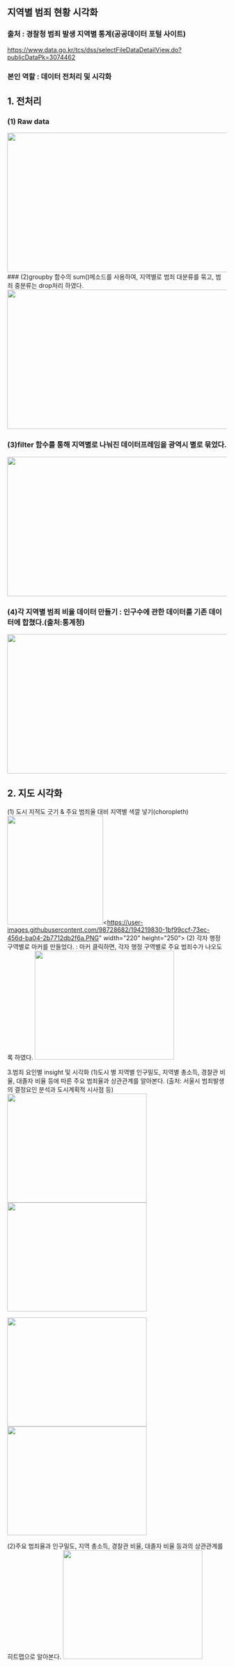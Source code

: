 ## 지역별 범죄 현황 시각화

### 출처 : 경찰청 범죄 발생 지역별 통계(공공데이터 포털 사이트)
https://www.data.go.kr/tcs/dss/selectFileDataDetailView.do?publicDataPk=3074462

### 본인 역할 : 데이터 전처리 및 시각화

## 1. 전처리

### (1) Raw data

<img src="https://user-images.githubusercontent.com/98728682/194224185-f1f8862d-2ebf-4598-87d1-59551074b382.PNG" width="1250" height="320"> 
<br/>
### (2)groupby 함수의 sum()메소드를 사용하여, 지역별로 범죄 대분류를 묶고, 범죄 중분류는 drop처리 하였다.


<img src="https://user-images.githubusercontent.com/98728682/194227979-2e384364-0dbe-4587-ba32-1f4045d6b3ce.PNG" width="1250" height="320"> 

<br/>

### (3)filter 함수를 통해 지역별로 나눠진 데이터프레임을 광역시 별로 묶었다.


<img src="https://user-images.githubusercontent.com/98728682/194228815-acf73fb4-ad78-4464-8ac8-aadfdd7dbd80.PNG" width="1250" height="320">

<br/>

### (4)각 지역별 범죄 비율 데이터 만들기 : 인구수에 관한 데이터를 기존 데이터에 합쳤다.(출처:통계청)


<img src="https://user-images.githubusercontent.com/98728682/194228818-871e90e5-e9d2-4d6c-bdfb-39afc2092bae.PNG" width="1250" height="320">



## 2. 지도 시각화
(1) 도시 지적도 긋기 & 주요 범죄율 대비 지역별 색깔 넣기(choropleth)
<img src="https://user-images.githubusercontent.com/98728682/194219827-83bbd307-c9cf-4662-a4d9-63fc4f260d0a.PNG" width="220" height="250"><https://user-images.githubusercontent.com/98728682/194219830-1bf99ccf-73ec-456d-ba04-2b7712db2f6a.PNG" width="220" height="250">
(2) 각자 행정 구역별로 마커를 만들었다. : 마커 클릭하면, 각자 행정 구역별로 주요 범죄수가 나오도록 하였다.
<img src="https://user-images.githubusercontent.com/98728682/194219834-81508d02-059b-42e9-a54f-7e00815480a9.PNG" width="320" height="250">

3.범죄 요인별 insight 및 시각화
(1)도시 별 지역별 인구밀도, 지역별 총소득, 경찰관 비율, 대졸자 비율 등에 따른 주요 범죄율과 상관관계를 알아본다. (출처: 서울시 범죄발생의 결정요인 분석과 도시계획적 시사점 등)
<img src="https://user-images.githubusercontent.com/98728682/194219836-9dcad185-1c76-4ebf-be4e-a9232ce899af.PNG" width="320" height="250"><img src="https://user-images.githubusercontent.com/98728682/194219838-bd92692e-82af-4506-b75e-99685e44fd75.PNG" width="320" height="250">

<img src="https://user-images.githubusercontent.com/98728682/194219842-5a3419bf-55fd-4425-9406-9a80d297dca2.PNG" width="320" height="250"><img src="https://user-images.githubusercontent.com/98728682/194219843-964dc98f-8513-493b-9718-62ecbc414cdf.PNG" width="320" height="250">

(2)주요 범죄율과 인구밀도, 지역 총소득, 경찰관 비율, 대졸자 비율 등과의 상관관계를 히트맵으로 알아본다.
<img src="https://user-images.githubusercontent.com/98728682/194219840-5f57c99c-63ff-4a87-9d3b-a2c2048c8342.PNG" width="320" height="250">
